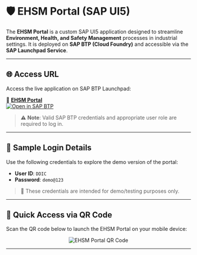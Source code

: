 # 🛡️ EHSM Portal (SAP UI5)

The **EHSM Portal** is a custom SAP UI5 application designed to streamline **Environment, Health, and Safety Management** processes in industrial settings. It is deployed on **SAP BTP (Cloud Foundry)** and accessible via the **SAP Launchpad Service**.

---

## 🌐 Access URL

Access the live application on SAP BTP Launchpad:

🔗 [**EHSM Portal**](https://8b47c4b1trial.launchpad.cfapps.us10.hana.ondemand.com/67ccb5fd-37e1-430b-8271-334e12d40592.EHSMPortal.EHSMPortal-1.0.0)  
[![Open in SAP BTP](https://img.shields.io/badge/Launchpad-Open%20App-blue?logo=sap)](https://8b47c4b1trial.launchpad.cfapps.us10.hana.ondemand.com/67ccb5fd-37e1-430b-8271-334e12d40592.EHSMPortal.EHSMPortal-1.0.0)

> ⚠️ **Note**: Valid SAP BTP credentials and appropriate user role are required to log in.

---

## 🧪 Sample Login Details

Use the following credentials to explore the demo version of the portal:

- **User ID**: `DDIC`  
- **Password**: `demo@123`

> 🔐 These credentials are intended for demo/testing purposes only.

---

## 📱 Quick Access via QR Code

Scan the QR code below to launch the EHSM Portal on your mobile device:

<p align="center">
  <img src="https://api.qrserver.com/v1/create-qr-code/?size=180x180&data=https://8b47c4b1trial.launchpad.cfapps.us10.hana.ondemand.com/67ccb5fd-37e1-430b-8271-334e12d40592.EHSMPortal.EHSMPortal-1.0.0" alt="EHSM Portal QR Code">
</p>

---
